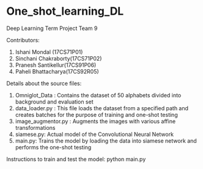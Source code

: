 # One_shot_learning_DL
Deep Learning Term Project
Team 9

Contributors:
1. Ishani Mondal (17CS71P01)
2. Sinchani Chakraborty(17CS71P02)
3. Pranesh Santikellur(17CS91P06)
4. Paheli Bhattacharya(17CS92R05)

Details about the source files:
1. Omniglot_Data : Contains the dataset of 50 alphabets divided into background and evaluation set
2. data_loader.py : This file loads the dataset from a specified path and creates batches for the purpose of training and one-shot testing
3. image_augmentor.py : Augments the images with various affine transformations
4. siamese.py: Actual model of the Convolutional Neural Network
5. main.py: Trains the model by loading the data into siamese network and performs the one-shot testing

Instructions to train and test the model:
python main.py








